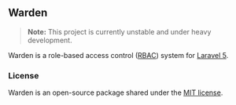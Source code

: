 ## Warden

> **Note:** This project is currently unstable and under heavy development.

Warden is a role-based access control ([RBAC](http://en.wikipedia.org/wiki/Role-based_access_control)) system for [Laravel 5](http://laravel.com).

### License

Warden is an open-source package shared under the [MIT license](http://opensource.org/licenses/MIT).
